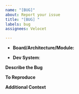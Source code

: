 ```yaml
---
name: "[BUG]"
about: Report your issue
title: "[BUG] "
labels: bug
assignees: Velocet

---
```


<!-- Arduino board name if available -->
- **Board/Architecture/Module:** 
<!-- VSCode with PIO/Arduino, or Arduino IDE, etc. -->
- **Dev System**:

**Describe the Bug**
<!-- A short, clear and concise description of what is wrong: -->


**To Reproduce**
<!-- Describe the steps to reproduce: -->


**Additional Context**
<!-- Add context about the problem: -->
